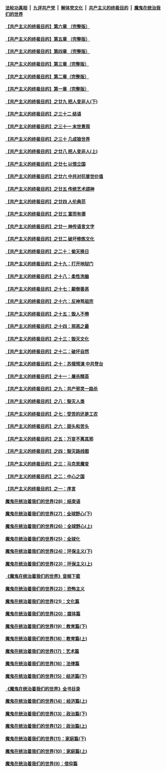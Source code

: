 

####  [法轮功真相](../../../../basic/blob/master/README.md?t=06190131) &nbsp;|&nbsp; [九评共产党](../../../../9ping.md/blob/master/README.md?t=06190131) &nbsp;|&nbsp; [解体党文化](../../../../jtdwh.md/blob/master/README.md?t=06190131)  &nbsp;|&nbsp; [共产主义的终极目的](../../../../gczydzjmd.md/blob/master/README.md?t=06190131) &nbsp;|&nbsp; [魔鬼在统治我们的世界](../../../../mgztzwmdsj.md/blob/master/README.md?t=06190131) 

#### [【共产主义的终极目的】第六章 （完整版）](../pages/nsc422/n11428913.md?t=06190131) 

#### [【共产主义的终极目的】第五章 （完整版）](../pages/nsc422/n11428912.md?t=06190131) 

#### [【共产主义的终极目的】第四章 （完整版）](../pages/nsc422/n11428907.md?t=06190131) 

#### [【共产主义的终极目的】第三章（完整版）](../pages/nsc422/n11428848.md?t=06190131) 

#### [【共产主义的终极目的】第二章（完整版）](../pages/nsc422/n11428831.md?t=06190131) 

#### [【共产主义的终极目的】第一章（完整版）](../pages/nsc422/n11417651.md?t=06190131) 

#### [【共产主义的终极目的】之廿九 把人变非人(下)](../pages/nsc422/n11344140.md?t=06190131) 

#### [【共产主义的终极目的】之三十二 结语](../pages/nsc422/n11360535.md?t=06190131) 

#### [【共产主义的终极目的】之三十一 末世景观](../pages/nsc422/n11351129.md?t=06190131) 

#### [【共产主义的终极目的】之三十 几成狼世界](../pages/nsc422/n11348280.md?t=06190131) 

#### [【共产主义的终极目的】之廿八 把人变非人(上)](../pages/nsc422/n11340492.md?t=06190131) 

#### [【共产主义的终极目的】之廿七 以恨立国](../pages/nsc422/n11336944.md?t=06190131) 

#### [【共产主义的终极目的】之廿六 中共对抗普世价值](../pages/nsc422/n11324785.md?t=06190131) 

#### [【共产主义的终极目的】之廿五 传统艺术颂神](../pages/nsc422/n11296396.md?t=06190131) 

#### [【共产主义的终极目的】之廿四 人伦典范](../pages/nsc422/n11296397.md?t=06190131) 

#### [【共产主义的终极目的】之廿三 富而有德](../pages/nsc422/n11283598.md?t=06190131) 

#### [【共产主义的终极目的】之廿一 神传语言文字](../pages/nsc422/n11263265.md?t=06190131) 

#### [【共产主义的终极目的】之廿二 破坏修炼文化](../pages/nsc422/n11245728.md?t=06190131) 

#### [【共产主义的终极目的】之二十：偷天换日](../pages/nsc422/n11238846.md?t=06190131) 

#### [【共产主义的终极目的】之十九：打开地狱门](../pages/nsc422/n11206376.md?t=06190131) 

#### [【共产主义的终极目的】之十八：柔性洗脑](../pages/nsc422/n11199994.md?t=06190131) 

#### [【共产主义的终极目的】之十七：颠倒善恶](../pages/nsc422/n11179782.md?t=06190131) 

#### [【共产主义的终极目的】之十六：反神骂祖宗](../pages/nsc422/n11166798.md?t=06190131) 

#### [【共产主义的终极目的】之十五：毁人不倦](../pages/nsc422/n11166792.md?t=06190131) 

#### [【共产主义的终极目的】之十四：邪恶之最](../pages/nsc422/n11150249.md?t=06190131) 

#### [【共产主义的终极目的】之十三：毁灭文化](../pages/nsc422/n11135227.md?t=06190131) 

#### [【共产主义的终极目的】之十二：破坏自然](../pages/nsc422/n11135214.md?t=06190131) 

#### [【共产主义的终极目的】之十：苏俄预演 中共登台](../pages/nsc422/n11118424.md?t=06190131) 

#### [【共产主义的终极目的】之十一：屠杀精英](../pages/nsc422/n11118442.md?t=06190131) 

#### [【共产主义的终极目的】之九：共产邪灵一路杀](../pages/nsc422/n11114139.md?t=06190131) 

#### [【共产主义的终极目的】之八：毁灭人类](../pages/nsc422/n11108503.md?t=06190131) 

#### [【共产主义的终极目的】之七：受苦的还是工农](../pages/nsc422/n11101809.md?t=06190131) 

#### [【共产主义的终极目的】之六：甜头和苦头](../pages/nsc422/n11096971.md?t=06190131) 

#### [【共产主义的终极目的】之五：万变不离其邪](../pages/nsc422/n11091285.md?t=06190131) 

#### [【共产主义的终极目的】之四：毁灭路线图](../pages/nsc422/n11086284.md?t=06190131) 

#### [【共产主义的终极目的】之三：马克思魔变](../pages/nsc422/n11061941.md?t=06190131) 

#### [【共产主义的终极目的】之二：中心之国](../pages/nsc422/n11047728.md?t=06190131) 

#### [【共产主义的终极目的】之一：序言](../pages/nsc422/n11086077.md?t=06190131) 

#### [魔鬼在统治着我们的世界(28)：结束语](../pages/nsc422/n10936246.md?t=06190131) 

#### [魔鬼在统治着我们的世界(27)：全球野心(下)](../pages/nsc422/n10928319.md?t=06190131) 

#### [魔鬼在统治着我们的世界(26)：全球野心(上)](../pages/nsc422/n10900318.md?t=06190131) 

#### [魔鬼在统治着我们的世界(25)：全球化](../pages/nsc422/n10788205.md?t=06190131) 

#### [魔鬼在统治着我们的世界(24)：环保主义(下)](../pages/nsc422/n10695307.md?t=06190131) 

#### [魔鬼在统治着我们的世界(23)：环保主义(上)](../pages/nsc422/n10688613.md?t=06190131) 

#### [《魔鬼在统治着我们的世界》音频下载](../pages/nsc422/n10635553.md?t=06190131) 

#### [魔鬼在统治着我们的世界(22)：恐怖主义](../pages/nsc422/n10614727.md?t=06190131) 

#### [魔鬼在统治着我们的世界(21)：文化篇](../pages/nsc422/n10597706.md?t=06190131) 

#### [魔鬼在统治着我们的世界(20)：媒体篇](../pages/nsc422/n10586579.md?t=06190131) 

#### [魔鬼在统治着我们的世界(19)：教育篇(下)](../pages/nsc422/n10564808.md?t=06190131) 

#### [魔鬼在统治着我们的世界(18)：教育篇(上)](../pages/nsc422/n10526970.md?t=06190131) 

#### [魔鬼在统治着我们的世界(17)：艺术篇](../pages/nsc422/n10499093.md?t=06190131) 

#### [魔鬼在统治着我们的世界(16)：法律篇](../pages/nsc422/n10485969.md?t=06190131) 

#### [魔鬼在统治着我们的世界(15)：经济篇(下)](../pages/nsc422/n10469975.md?t=06190131) 

#### [《魔鬼在统治着我们的世界》全书目录](../pages/nsc422/n10464261.md?t=06190131) 

#### [魔鬼在统治着我们的世界(14)：经济篇(上)](../pages/nsc422/n10457370.md?t=06190131) 

#### [魔鬼在统治着我们的世界(13)：政治篇(下)](../pages/nsc422/n10448270.md?t=06190131) 

#### [魔鬼在统治着我们的世界(12)：政治篇(上)](../pages/nsc422/n10444576.md?t=06190131) 

#### [魔鬼在统治着我们的世界(11)：家庭篇(下)](../pages/nsc422/n10440961.md?t=06190131) 

#### [魔鬼在统治着我们的世界(10)：家庭篇(上)](../pages/nsc422/n10435448.md?t=06190131) 

#### [魔鬼在统治着我们的世界(9)：信仰篇](../pages/nsc422/n10432159.md?t=06190131) 

